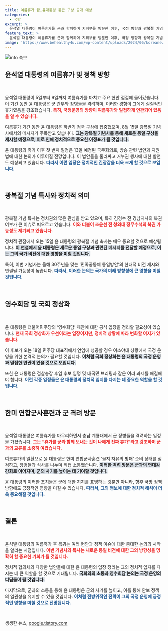 ```yaml
---
title: 여름휴가 끝…윤대통령 통큰 구상 공개 예상
categories:
  - 국방
excerpt: >
  윤석열 대통령이 여름휴가를 군과 함께하며 지휘부를 방문한 이후, 국정 방향과 광복절 기념사에 대한 관심이 높아지고 있다. 특사 명단과 영수회담 입장도 주목받는 가운데, 새 통일 비전 발표가 기대된다.
feature_text: >
  윤석열 대통령이 여름휴가를 군과 함께하며 지휘부를 방문한 이후, 국정 방향과 광복절 기념사에 대한 관심이 높아지고 있다. 특사 명단과 영수회담 입장도 주목받는 가운데, 새 통일 비전 발표가 기대된다.
image: 'https://www.behealthy4u.com/wp-content/uploads/2024/06/koreanews.jpg'
---
```


<p><img src="https://www.behealthy4u.com/wp-content/uploads/2024/06/koreanews.jpg" alt="info 속보" /></p>

<h2 data-ke-size="size26">윤석열 대통령의 여름휴가 및 정책 방향</h2>

<p data-ke-size="size16">&nbsp;</p>

<p>윤석열 대통령이 5일부터 9일까지 여름휴가를 마치고 주요 현안 점검에 들어갔습니다. 이 기간 동안 윤 대통령은 군 간부와 장병들을 격려하며, 이러한 경험이 그에게 실질적인 휴가였음을 강조했습니다. <b><span style="color: #ee2323;">특히, 국정운영의 방향이 여름휴가와 밀접하게 연관되어 있음을 알 수 있습니다.</span></b> </p>

<p>여름휴가 기간 동안 윤 대통령은 하반기 정국 구상에 집중했으며, 8월 15일 광복절 기념사에서의 메시지가 주목받고 있습니다. <b><span style="background-color: #21538527;">그는 광복절 기념사를 통해 새로운 통일 구상을 제시할 예정으로, 이로 인해 정치적으로 중요한 이정표가 될 것입니다.</span></b> </p>

<p>윤 대통령의 휴가 이후 첫 번째 일정은 13일 예정된 국무회의로, 방송 관련 법안과 지원법에 대한 논의가 이루어질 전망입니다. 이 법안들을 둘러싸고 거부권 행사에 대한 발언도 예상되고 있습니다. <b><span style="color: #1a5490;">따라서 이런 입장은 정치적인 긴장감을 더욱 크게 할 것으로 보입니다.</span></b> </p>

<p data-ke-size="size16">&nbsp;</p>

<h2 data-ke-size="size26">광복절 기념 특사와 정치적 의미</h2>

<p data-ke-size="size16">&nbsp;</p>

<p>광복절 기념 특사는 정치권의 많은 관심을 받고 있으며, 특히 김경수 전 경남지사의 복권 여부가 큰 이슈로 떠오르고 있습니다. <b><span style="color: #ee2323;">이와 더불어 조윤선 전 청와대 정무수석의 복권 가능성도 제기되고 있습니다.</span></b> </p>

<p>정치적 관점에서 오는 15일 윤 대통령의 광복절 기념 축사는 매우 중요할 것으로 예상됩니다. <b><span style="background-color: #21538527;">이 연설에서 윤 대통령은 새로운 통일 구상과 관련된 메시지를 전달할 예정으로, 이는 그의 국가 비전에 대한 영향을 미칠 것입니다.</span></b> </p>

<p>특히, 이번 기념사는 올해 30주년을 맞는 ‘민족공동체 통일방안’의 현대적 비전 제시와 연결될 가능성이 높습니다. <b><span style="color: #1a5490;">따라서, 이러한 논의는 국가의 미래 방향성에 큰 영향을 미칠 것입니다.</span></b> </p>

<p data-ke-size="size16">&nbsp;</p>

<h2 data-ke-size="size26">영수회담 및 국회 정상화</h2>

<p data-ke-size="size16">&nbsp;</p>

<p>윤 대통령은 더불어민주당의 ‘영수회담’ 제안에 대한 공식 입장을 정리할 필요성이 있습니다. <b><span style="color: #ee2323;">현재 국회 정상화가 우선이라는 입장이지만, 정치적 상황에 따라 변화할 여지가 있습니다.</span></b> </p>

<p>이 후보가 오는 18일 민주당 대표직에서 연임에 성공할 경우 여소야대 상황에서 국정 운영을 위한 본격적 논의가 필요할 것입니다. <b><span style="background-color: #21538527;">이처럼 국회 정상화는 윤 대통령의 국정 운영과 밀접한 연관이 있을 것으로 보입니다.</span></b> </p>

<p>또한 윤 대통령은 검찰총장 후임 후보 임명 및 대국민 브리핑과 같은 여러 과제를 해결해야 합니다. <b><span style="color: #1a5490;">이런 각종 일정들은 윤 대통령의 정치적 입지를 다지는 데 중요한 역할을 할 것입니다.</span></b> </p>

<p data-ke-size="size16">&nbsp;</p>

<h2 data-ke-size="size26">한미 연합군사훈련과 군 격려 방문</h2>

<p data-ke-size="size16">&nbsp;</p>

<p>윤석열 대통령은 여름휴가를 마무리하면서 충남 계룡대에서 군 장병들을 격려하는 일정을 가졌습니다. <b><span style="color: #ee2323;">그는 “휴가를 군과 함께 보내는 것이 나에게 진짜 휴가”라고 강조하며 군과의 교류를 소중히 여겼습니다.</span></b> </p>

<p>여름휴가의 일환으로 윤 대통령은 한미 연합군사훈련 ‘을지 자유의 방패’ 준비 상태를 점검하고, 장병들과 식사를 나누며 직접 소통했습니다. <b><span style="background-color: #21538527;">이러한 격려 방문은 군과의 연대감 강화로 이어지며, 군의 사기를 높이는 데 기여할 것입니다.</span></b> </p>

<p>윤 대통령의 이러한 조치들은 군에 대한 지지를 표명하는 것뿐만 아니라, 향후 국방 정책 방향에도 긍정적인 영향을 미칠 수 있습니다. <b><span style="color: #1a5490;">따라서, 그의 행보에 대한 정치적 해석이 더욱 중요해질 것입니다.</span></b> </p>

<p data-ke-size="size16">&nbsp;</p>

<h2 data-ke-size="size26">결론</h2>

<p data-ke-size="size16">&nbsp;</p>

<p>윤석열 대통령의 여름휴가 후 복귀는 여러 현안과 정책 이슈에 대한 중대한 논의의 시작을 알리는 시점입니다. <b><span style="color: #ee2323;">이번 기념사와 특사는 새로운 통일 비전에 대한 그의 방향성을 명확히 할 중요한 기회가 될 것입니다.</span></b> </p>

<p>정치적 협의체와 다양한 법안들에 대한 윤 대통령의 입장 정리는 그의 정치적 입지를 다지는 데 큰 역할을 할 것으로 기대됩니다. <b><span style="background-color: #21538527;">국회와의 소통과 영수회담 논의는 국정 운영의 디딤돌이 될 것입니다.</span></b> </p>

<p>마지막으로, 군과의 소통을 통해 윤 대통령은 군의 사기를 높이고, 이를 통해 안보 정책의 일관성을 유지할 수 있을 것입니다. <b><span style="color: #1a5490;">이처럼 전방위적인 전략이 그의 국정 운영에 긍정적인 영향을 미칠 것으로 전망됩니다.</span></b> </p>

<p data-ke-size="size16">&nbsp;</p>
생생한 뉴스, <a href="https://qoogle.tistory.com" rel="dofollow">qoogle.tistory.com</a>



